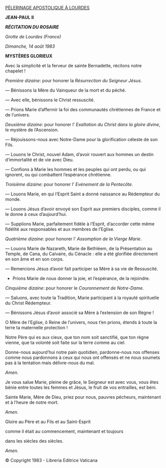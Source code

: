 [PÈLERINAGE APOSTOLIQUE À LOURDES](/content/john-paul-ii/fr/travels/sub_index1983/trav_lourdes.html)

**JEAN-PAUL II**

***RÉCITATION DU ROSAIRE***

*Grotte de Lourdes* *(France)*

*Dimanche, 14 août 1983*

**MYSTÈRES GLORIEUX**

Avec la simplicité et la ferveur de sainte Bernadette, récitons notre chapelet !

*Première dizaine*: pour honorer la *Résurrection du Seigneur Jésus*.

— Bénissons la Mère du Vainqueur de la mort et du péché.

— Avec elle, bénissons le Christ ressuscité.

— Prions Marie d’affermir la foi des communautés chrétiennes de France et de l’univers.

*Deuxième dizaine*: pour honorer l’ *Exaltation du Christ dans la gloire divine*, le mystère de l’Ascension.

— Réjouissons-nous avec Notre-Dame pour la glorification céleste de son Fils.

— Louons le Christ, nouvel Adam, d’avoir rouvert aux hommes un destin d’immortalité et de vie avec Dieu.

— Confions à Marie les hommes et les peuples qui ont perdu, ou qui ignorent, ou qui combattent l’espérance chrétienne.

*Troisième dizaine*: pour honorer l’ *Evénement de la Pentecôte*.

— Louons Marie, en qui l’Esprit Saint a donné naissance au Rédempteur du monde.

— Louons Jésus d’avoir envoyé son Esprit aux premiers disciples, comme il le donne à ceux d’aujourd’hui.

— Supplions Marie, parfaitement fidèle à l’Esprit, d’accorder cette même fidélité aux responsables et aux membres de l’Eglise.

*Quatrième dizaine*: pour honorer l’ *Assomption de la Vierge Marie*.

— Louons Marie de Nazareth, Marie de Bethléem, de la Présentation au Temple, de Cana, du Calvaire, du Cénacle : elle a été glorifiée directement en son âme et en son corps.

— Remercions Jésus d’avoir fait participer sa Mère à sa vie de Ressuscité.

- Prions Marie de nous donner la joie, et l’espérance, de la rejoindre.

*Cinquième dizaine*: pour honorer le *Couronnement de Notre-Dame*.

— Saluons, avec toute la Tradition, Marie participant à la royauté spirituelle du Christ Rédempteur.

— Bénissons Jésus d’avoir associé sa Mère à l’extension de son Règne !

O Mère de l’Eglise, ô Reine de l’univers, nous t’en prions, étends à toute la terre ta maternelle protection !

Notre Père qui es aux cieux, que ton nom soit sanctifié, que ton règne vienne, que ta volonté soit faite sur la terre comme au ciel.

Donne-nous aujourd’hui notre pain quotidien, pardonne-nous nos offenses comme nous pardonnons à ceux qui nous ont offensés et ne nous soumets pas à la tentation mais délivre-nous du mal.

*Amen.*

Je vous salue Marie, pleine de grâce, le Seigneur est avec vous, vous êtes bénie entre toutes les femmes et Jésus, le fruit de vos entrailles, est béni.

Sainte Marie, Mère de Dieu, priez pour nous, pauvres pécheurs, maintenant et à l’heure de notre mort.

*Amen.*

Gloire au Père et au Fils et au Saint-Esprit

comme il était au commencement, maintenant et toujours

dans les siècles des siècles.

*Amen.*

© Copyright 1983 - Libreria Editrice Vaticana